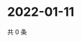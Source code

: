 # 2022-01-11

共 0 条

<!-- BEGIN WEIBO -->
<!-- 最后更新时间 Tue Jan 11 2022 14:14:58 GMT+0800 (China Standard Time) -->

<!-- END WEIBO -->
